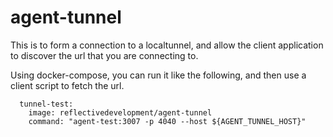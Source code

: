 # agent-tunnel

This is to form a connection to a localtunnel, and allow the client application to discover the url that you are connecting to.

Using docker-compose, you can run it like the following, and then use a client script to fetch the url.

```
  tunnel-test:
    image: reflectivedevelopment/agent-tunnel
    command: "agent-test:3007 -p 4040 --host ${AGENT_TUNNEL_HOST}"
```
